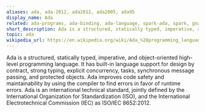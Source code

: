 ```yaml
---
aliases: ada, ada-2012, ada2012, ada2005, ada95
display_name: Ada
related: ada-programs, ada-binding, ada-language, spark-ada, spark, gnat, ada-framework, ada-library, gpr, ada-stuff, pascal, delphi
short_description: Ada is a structured, statically typed, imperative, and object-oriented high-level programming language.
topic: ada
wikipedia_url: https://en.wikipedia.org/wiki/Ada_%28programming_language%29
---
```

Ada is a structured, statically typed, imperative, and object-oriented high-level programming language. It has built-in language support for design by contract, strong typing, explicit concurrency, tasks, synchronous message passing, and protected objects. Ada improves code safety and maintainability by using the compiler to find errors in favor of runtime errors. Ada is an international technical standard, jointly defined by the International Organization for Standardization (ISO), and the International Electrotechnical Commission (IEC) as ISO/IEC 8652:2012.
